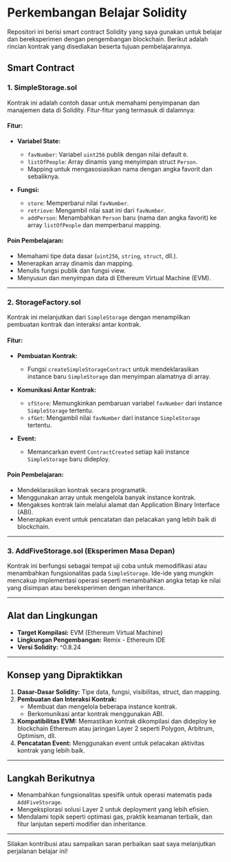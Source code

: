 # Perkembangan Belajar Solidity

Repositori ini berisi smart contract Solidity yang saya gunakan untuk belajar dan bereksperimen dengan pengembangan blockchain. Berikut adalah rincian kontrak yang disediakan beserta tujuan pembelajarannya.

## Smart Contract

### 1. SimpleStorage.sol
Kontrak ini adalah contoh dasar untuk memahami penyimpanan dan manajemen data di Solidity. Fitur-fitur yang termasuk di dalamnya:

#### Fitur:
- **Variabel State:**
  - `favNumber`: Variabel `uint256` publik dengan nilai default `0`.
  - `listOfPeople`: Array dinamis yang menyimpan struct `Person`.
  - Mapping untuk mengasosiasikan nama dengan angka favorit dan sebaliknya.

- **Fungsi:**
  - `store`: Memperbarui nilai `favNumber`.
  - `retrieve`: Mengambil nilai saat ini dari `favNumber`.
  - `addPerson`: Menambahkan `Person` baru (nama dan angka favorit) ke array `listOfPeople` dan memperbarui mapping.

#### Poin Pembelajaran:
- Memahami tipe data dasar (`uint256`, `string`, `struct`, dll.).
- Menerapkan array dinamis dan mapping.
- Menulis fungsi publik dan fungsi view.
- Menyusun dan menyimpan data di Ethereum Virtual Machine (EVM).

---

### 2. StorageFactory.sol
Kontrak ini melanjutkan dari `SimpleStorage` dengan menampilkan pembuatan kontrak dan interaksi antar kontrak.

#### Fitur:
- **Pembuatan Kontrak:**
  - Fungsi `createSimpleStorageContract` untuk mendeklarasikan instance baru `SimpleStorage` dan menyimpan alamatnya di array.

- **Komunikasi Antar Kontrak:**
  - `sfStore`: Memungkinkan pembaruan variabel `favNumber` dari instance `SimpleStorage` tertentu.
  - `sfGet`: Mengambil nilai `favNumber` dari instance `SimpleStorage` tertentu.

- **Event:**
  - Memancarkan event `ContractCreated` setiap kali instance `SimpleStorage` baru dideploy.

#### Poin Pembelajaran:
- Mendeklarasikan kontrak secara programatik.
- Menggunakan array untuk mengelola banyak instance kontrak.
- Mengakses kontrak lain melalui alamat dan Application Binary Interface (ABI).
- Menerapkan event untuk pencatatan dan pelacakan yang lebih baik di blockchain.

---

### 3. AddFiveStorage.sol (Eksperimen Masa Depan)
Kontrak ini berfungsi sebagai tempat uji coba untuk memodifikasi atau menambahkan fungsionalitas pada `SimpleStorage`. Ide-ide yang mungkin mencakup implementasi operasi seperti menambahkan angka tetap ke nilai yang disimpan atau bereksperimen dengan inheritance.

---

## Alat dan Lingkungan
- **Target Kompilasi:** EVM (Ethereum Virtual Machine)
- **Lingkungan Pengembangan:** Remix - Ethereum IDE
- **Versi Solidity:** ^0.8.24

---

## Konsep yang Dipraktikkan
1. **Dasar-Dasar Solidity:** Tipe data, fungsi, visibilitas, struct, dan mapping.
2. **Pembuatan dan Interaksi Kontrak:**
   - Membuat dan mengelola beberapa instance kontrak.
   - Berkomunikasi antar kontrak menggunakan ABI.
3. **Kompatibilitas EVM:** Memastikan kontrak dikompilasi dan dideploy ke blockchain Ethereum atau jaringan Layer 2 seperti Polygon, Arbitrum, Optimism, dll.
4. **Pencatatan Event:** Menggunakan event untuk pelacakan aktivitas kontrak yang lebih baik.

---

## Langkah Berikutnya
- Menambahkan fungsionalitas spesifik untuk operasi matematis pada `AddFiveStorage`.
- Mengeksplorasi solusi Layer 2 untuk deployment yang lebih efisien.
- Mendalami topik seperti optimasi gas, praktik keamanan terbaik, dan fitur lanjutan seperti modifier dan inheritance.

---

Silakan kontribusi atau sampaikan saran perbaikan saat saya melanjutkan perjalanan belajar ini!
